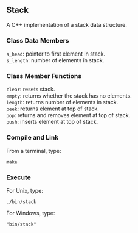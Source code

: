 ## Stack
A C++ implementation of a stack data structure.
### Class Data Members
```s_head```: pointer to first element in stack.  
```s_length```: number of elements in stack.
### Class Member Functions 
```clear```: resets stack.  
```empty```: returns whether the stack has no elements.  
```length```: returns number of elements in stack.  
```peek```: returns element at top of stack.  
```pop```: returns and removes element at top of stack.  
```push```: inserts element at top of stack.
### Compile and Link
From a terminal, type:
```shell
make
```
### Execute
For Unix, type:
```
./bin/stack
```
For Windows, type:
```
"bin/stack"
```
